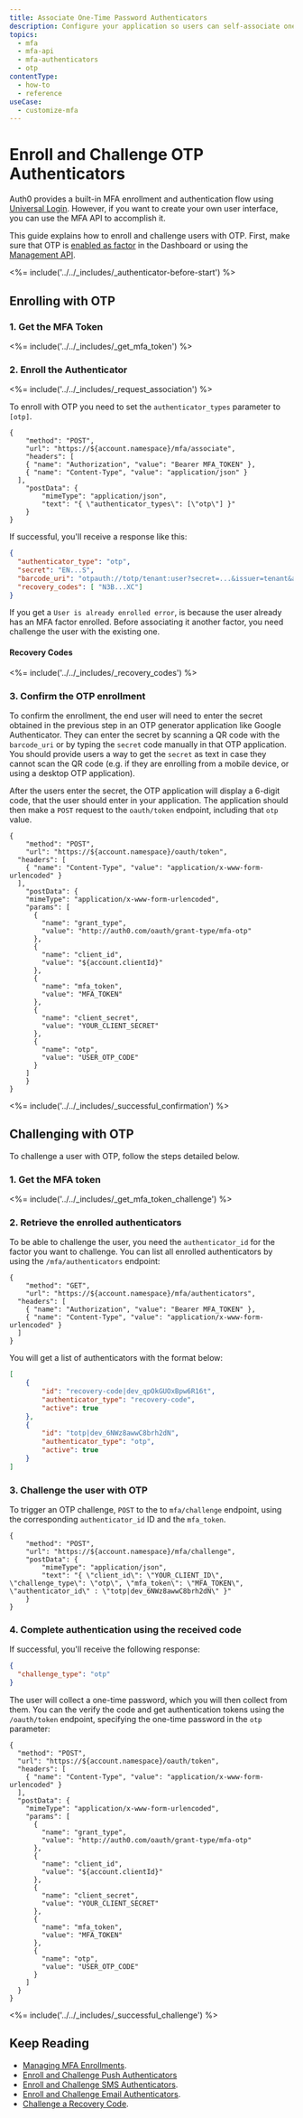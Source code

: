 ```yaml
---
title: Associate One-Time Password Authenticators
description: Configure your application so users can self-associate one-time password (OTP) authenticators.
topics:
  - mfa
  - mfa-api
  - mfa-authenticators
  - otp
contentType:
  - how-to
  - reference
useCase:
  - customize-mfa
---
```

# Enroll and Challenge OTP Authenticators

Auth0 provides a built-in MFA enrollment and authentication flow using [Universal Login](/universal-login). However, if you want to create your own user interface, you can use the MFA API to accomplish it. 

This guide explains how to enroll and challenge users with OTP. First, make sure that OTP is [enabled as factor](/mfa/guides/configure-otp) in the Dashboard or using the [Management API](/api/management/v2#!/Guardian/put_factors_by_name).

<%= include('../../_includes/_authenticator-before-start') %>

## Enrolling with OTP

### 1. Get the MFA Token

<%= include('../../_includes/_get_mfa_token') %>

### 2. Enroll the Authenticator 

<%= include('../../_includes/_request_association') %>

To enroll with OTP you need to set the `authenticator_types` parameter to `[otp]`.

```har
{
	"method": "POST",
	"url": "https://${account.namespace}/mfa/associate",
	"headers": [
    { "name": "Authorization", "value": "Bearer MFA_TOKEN" },
    { "name": "Content-Type", "value": "application/json" }
  ],
	"postData": {
		"mimeType": "application/json",
		"text": "{ \"authenticator_types\": [\"otp\"] }"
	}
}
```

If successful, you'll receive a response like this:

```json
{
  "authenticator_type": "otp",
  "secret": "EN...S",
  "barcode_uri": "otpauth://totp/tenant:user?secret=...&issuer=tenant&algorithm=SHA1&digits=6&period=30",
  "recovery_codes": [ "N3B...XC"]
}
```

If you get a `User is already enrolled error`, is because the user already has an MFA factor enrolled. Before associating it another factor, you need challenge the user with the existing one.

#### Recovery Codes

<%= include('../../_includes/_recovery_codes') %>

### 3. Confirm the OTP enrollment

To confirm the enrollment, the end user will need to enter the secret obtained in the previous step in an OTP generator application like Google Authenticator. They can enter the secret by scanning a QR code with the `barcode_uri` or by typing the `secret` code manually in that OTP application. You should provide users a way to get the `secret` as text in case they cannot scan the QR code (e.g. if they are enrolling from a mobile device, or using a desktop OTP application).

After the users enter the secret, the OTP application will display a 6-digit code, that the user should enter in your application. The application should then make a `POST` request to the `oauth/token` endpoint, including that `otp` value.

```har
{
	"method": "POST",
	"url": "https://${account.namespace}/oauth/token",
  "headers": [
    { "name": "Content-Type", "value": "application/x-www-form-urlencoded" }
  ],
	"postData": {
    "mimeType": "application/x-www-form-urlencoded",
    "params": [
      {
        "name": "grant_type",
        "value": "http://auth0.com/oauth/grant-type/mfa-otp"
      },
      {
        "name": "client_id",
        "value": "${account.clientId}"
      },
      {
        "name": "mfa_token",
        "value": "MFA_TOKEN"
      },
      {
        "name": "client_secret",
        "value": "YOUR_CLIENT_SECRET"
      },
      {
        "name": "otp",
        "value": "USER_OTP_CODE"
      }
    ]
	}
}
```

<%= include('../../_includes/_successful_confirmation') %>

## Challenging with OTP

To challenge a user with OTP, follow the steps detailed below.

### 1. Get the MFA token

<%= include('../../_includes/_get_mfa_token_challenge') %>

### 2. Retrieve the enrolled authenticators

To be able to challenge the user, you need the `authenticator_id` for the factor you want to challenge. You can list all enrolled authenticators by using the `/mfa/authenticators` endpoint:

```
{
	"method": "GET",
	"url": "https://${account.namespace}/mfa/authenticators",
  "headers": [
    { "name": "Authorization", "value": "Bearer MFA_TOKEN" },
    { "name": "Content-Type", "value": "application/x-www-form-urlencoded" }
  ]
}
```

You will get a list of authenticators with the format below:

```json
[
    {
        "id": "recovery-code|dev_qpOkGUOxBpw6R16t",
        "authenticator_type": "recovery-code",
        "active": true
    },
    {
        "id": "totp|dev_6NWz8awwC8brh2dN",
        "authenticator_type": "otp",
        "active": true
    }
]
```

### 3. Challenge the user with OTP

To trigger an OTP challenge, `POST` to the to `mfa/challenge` endpoint, using the corresponding `authenticator_id` ID and the `mfa_token`. 

```har
{
	"method": "POST",
	"url": "https://${account.namespace}/mfa/challenge",
	"postData": {
		"mimeType": "application/json",
		"text": "{ \"client_id\": \"YOUR_CLIENT_ID\", \"challenge_type\": \"otp\", \"mfa_token\": \"MFA_TOKEN\", \"authenticator_id\" : \"totp|dev_6NWz8awwC8brh2dN\" }"
	}
}
```

### 4. Complete authentication using the received code

If successful, you'll receive the following response: 

```json
{
  "challenge_type": "otp"
}
```

The user will collect a one-time password, which you will then collect from them. You can the  verify the code and get authentication tokens using the `/oauth/token` endpoint, specifying the one-time password in the `otp` parameter:

```har
{
  "method": "POST",
  "url": "https://${account.namespace}/oauth/token",
  "headers": [
    { "name": "Content-Type", "value": "application/x-www-form-urlencoded" }
  ],
  "postData": {
    "mimeType": "application/x-www-form-urlencoded",
    "params": [
      {
        "name": "grant_type",
        "value": "http://auth0.com/oauth/grant-type/mfa-otp"
      },
      {
        "name": "client_id",
        "value": "${account.clientId}"
      },
      {
        "name": "client_secret",
        "value": "YOUR_CLIENT_SECRET"
      },
      {
        "name": "mfa_token",
        "value": "MFA_TOKEN"
      },
      {
        "name": "otp",
        "value": "USER_OTP_CODE"
      }
    ]
  }
}
```

<%= include('../../_includes/_successful_challenge') %>

## Keep Reading

* [Managing MFA Enrollments](/mfa/guides/mfa-api/manage).
* [Enroll and Challenge Push Authenticators](/mfa/guides/mfa-api/push)
* [Enroll and Challenge SMS Authenticators](/mfa/guides/mfa-api/sms).
* [Enroll and Challenge Email Authenticators](/mfa/guides/mfa-api/email).
* [Challenge a Recovery Code](/mfa/guides/mfa-api/recovery-code).
